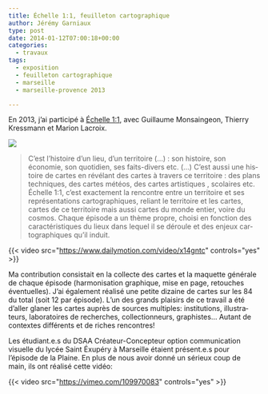 ```yaml
---
title: Échelle 1:1, feuilleton cartographique
author: Jérémy Garniaux
type: post
date: 2014-01-12T07:00:18+00:00
categories:
  - travaux
tags:
  - exposition
  - feuilleton cartographique
  - marseille
  - marseille-provence 2013

---
```

En 2013, j’ai par­ticipé à [Échelle 1:1](https://bureaudesguides-gr2013.fr/echelle-1-1-feuilleton-cartographique/), avec Guil­laume Mon­sain­geon, Thier­ry Kress­mann et Mar­i­on Lacroix.

![](albums/carnet/echelle_1/echelle1_500px.jpg)

> C’est l’histoire d’un lieu, d’un ter­ri­toire (…) : son his­toire, son économie, son quo­ti­di­en, ses faits-divers etc. (…) C’est aus­si une his­toire de cartes en révélant des cartes à tra­vers ce ter­ri­toire : des plans tech­niques, des cartes météos, des cartes artis­tiques , sco­laires etc. Échelle 1:1, c’est exacte­ment la ren­con­tre entre un ter­ri­toire et ses représen­ta­tions car­tographiques, reliant le ter­ri­toire et les cartes, cartes de ce ter­ri­toire mais aus­si cartes du monde entier, voire du cos­mos. Chaque épisode a un thème pro­pre, choisi en fonc­tion des car­ac­téris­tiques du lieux dans lequel il se déroule et des enjeux car­tographiques qu’il induit.

{{< video src="https://www.dailymotion.com/video/x14gntc" controls="yes" >}}

Ma con­tri­bu­tion con­sis­tait en la col­lecte des cartes et la maque­tte générale de chaque épisode (har­mon­i­sa­tion graphique, mise en page, retouch­es éventuelles). J’ai égale­ment réal­isé une petite dizaine de cartes sur les 84 du total (soit 12 par épisode). L’un des grands plaisirs de ce tra­vail a été d’aller glan­er les cartes auprès de sources mul­ti­ples: insti­tu­tions, illus­tra­teurs, lab­o­ra­toires de recherch­es, col­lec­tion­neurs, graphistes… Autant de con­textes dif­férents et de rich­es rencontres!

Les étudiant.e.s du DSAA Créa­teur-Con­cep­teur option com­mu­ni­ca­tion visuelle du lycée Saint Éxupéry à Mar­seille étaient présent.e.s pour l’épisode de la Plaine. En plus de nous avoir don­né un sérieux coup de main, ils ont réal­isé cette vidéo:

{{< video src="https://vimeo.com/109970083" controls="yes" >}}